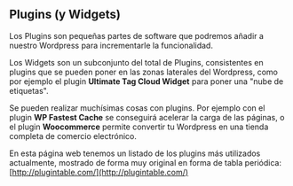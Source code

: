 ## Plugins \(y Widgets\)

Los Plugins son pequeñas partes de software que podremos añadir a nuestro Wordpress para incrementarle la funcionalidad. 

Los Widgets son un subconjunto del total de Plugins, consistentes en plugins que se pueden poner en las zonas laterales del Wordpress, como por ejemplo el plugin **Ultimate Tag Cloud Widget** para poner una "nube de etiquetas". 

Se pueden realizar muchísimas cosas con plugins. Por ejemplo con el plugin **WP Fastest Cache** se conseguirá acelerar la carga de las páginas, o el plugin **Woocommerce**  permite convertir tu Wordpress en una tienda completa de comercio electrónico.

En esta página web tenemos un listado de los plugins más utilizados actualmente, mostrado de forma muy original en forma de tabla periódica:  
[http://plugintable.com/](http://plugintable.com/)


